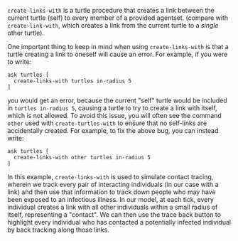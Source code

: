`create-links-with` is a turtle procedure that creates a link between the current turtle (self) to every member of a provided agentset. (compare with `create-link-with`, which creates a link from the current turtle to a *single* other turtle).

One important thing to keep in mind when using `create-links-with` is that a turtle creating a link to oneself will cause an error. For example, if you were to write:

```
ask turtles [
  create-links-with turtles in-radius 5
]
```

you would get an error, because the current "self" turtle would be included in `turtles in-radius 5`, causing a turtle to try to create a link with itself, which is not allowed. To avoid this issue, you will often see the command `other` used with `create-turtles-with` to ensure that no self-links are accidentally created. For example, to fix the above bug, you can instead write:

```
ask turtles [
  create-links-with other turtles in-radius 5
]
```

In this example, `create-links-with` is used to simulate contact tracing, wherein we track every pair of interacting individuals (in our case with a link) and then use that information to track down people who may have been exposed to an infectious illness. In our model, at each tick, every individual creates a link with all other individuals within a small radius of itself, representing a "contact". We can then use the trace back button to highlight every individual who has contacted a potentially infected individual by back tracking along those links.

